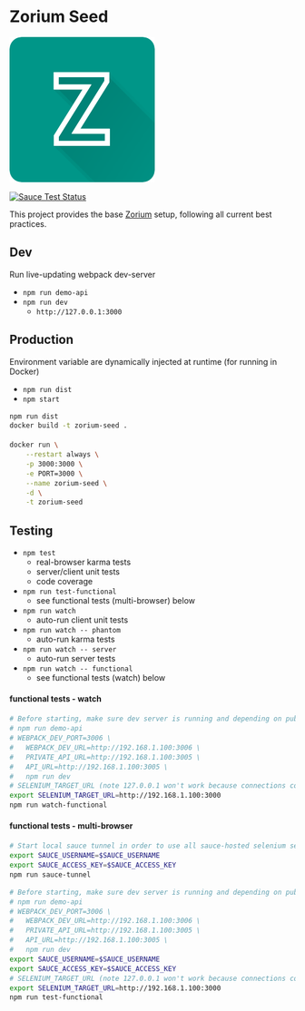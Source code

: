 # Zorium Seed

[![zorium](./src/static/images/zorium_icon_256.png)](https://zorium.org)


[![Sauce Test Status](https://saucelabs.com/browser-matrix/Zolmeister.svg)](https://saucelabs.com/u/Zolmeister)

This project provides the base [Zorium](https://zorium.org) setup, following all current best practices.  

## Dev

Run live-updating webpack dev-server

  - `npm run demo-api`
  - `npm run dev`
    - `http://127.0.0.1:3000`


## Production
Environment variable are dynamically injected at runtime (for running in Docker)

  - `npm run dist`
  - `npm start`

```bash
npm run dist
docker build -t zorium-seed .

docker run \
    --restart always \
    -p 3000:3000 \
    -e PORT=3000 \
    --name zorium-seed \
    -d \
    -t zorium-seed
```

## Testing

  - `npm test`
    - real-browser karma tests
    - server/client unit tests
    - code coverage
  - `npm run test-functional`
    - see functional tests (multi-browser) below
  - `npm run watch`
    - auto-run client unit tests
  - `npm run watch -- phantom`
    - auto-run karma tests
  - `npm run watch -- server`
    - auto-run server tests
  - `npm run watch -- functional`
    - see functional tests (watch) below

#### functional tests - watch
```bash
# Before starting, make sure dev server is running and depending on public network ips
# npm run demo-api
# WEBPACK_DEV_PORT=3006 \
#   WEBPACK_DEV_URL=http://192.168.1.100:3006 \
#   PRIVATE_API_URL=http://192.168.1.100:3005 \
#   API_URL=http://192.168.1.100:3005 \
#   npm run dev
# SELENIUM_TARGET_URL (note 127.0.0.1 won't work because connections come from a Docker instance)
export SELENIUM_TARGET_URL=http://192.168.1.100:3000
npm run watch-functional
```

#### functional tests - multi-browser

```bash
# Start local sauce tunnel in order to use all sauce-hosted selenium server
export SAUCE_USERNAME=$SAUCE_USERNAME
export SAUCE_ACCESS_KEY=$SAUCE_ACCESS_KEY
npm run sauce-tunnel
```

```bash
# Before starting, make sure dev server is running and depending on public network ips
# npm run demo-api
# WEBPACK_DEV_PORT=3006 \
#   WEBPACK_DEV_URL=http://192.168.1.100:3006 \
#   PRIVATE_API_URL=http://192.168.1.100:3005 \
#   API_URL=http://192.168.1.100:3005 \
#   npm run dev
export SAUCE_USERNAME=$SAUCE_USERNAME
export SAUCE_ACCESS_KEY=$SAUCE_ACCESS_KEY
# SELENIUM_TARGET_URL (note 127.0.0.1 won't work because connections come from a remote host)
export SELENIUM_TARGET_URL=http://192.168.1.100:3000
npm run test-functional
```
